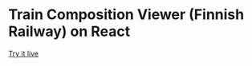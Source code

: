 # Train Composition Viewer (Finnish Railway) on React

[Try it live](https://trainifi-18035.firebaseapp.com/)
